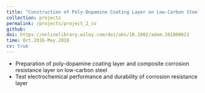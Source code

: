 ```yaml
---
title: "Construction of Poly-Dopamine Coating Layer on Low-Carbon Steel"
collection: projects
permalink: /projects/project_2_cv
github:
doi: https://onlinelibrary.wiley.com/doi/abs/10.1002/adem.201800621
time: Oct.2016-May.2018
cv: true
---
```


- Preparation of poly-dopamine coating layer and composite corrosion resistance layer on low-carbon steel
- Test electrochemical performance and durability of corrosion resistance layer